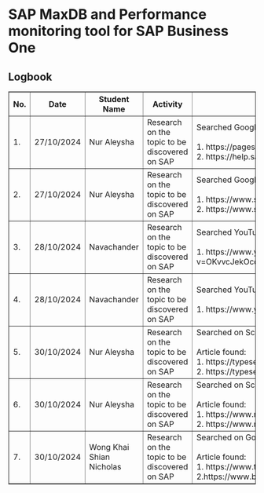 # SAP MaxDB and Performance monitoring tool for SAP Business One	

<h2>Logbook</h2>
<table border="1">
    <tr>
        <th>No.</th>
        <th>Date</th>
        <th>Student Name</th>
        <th>Activity</th>
        <th>Details</th>
    </tr>
    <tr>
        <td>1.</td>
        <td>27/10/2024</td>
        <td>Nur Aleysha</td>
        <td>Research on the topic to be discovered on SAP</td>
        <td>Searched Google using keyword: 
        "SAP MaxDB for Microsoft Windows"
        <br>
        <br>
        1. https://pages.community.sap.com/topics/maxdb
        <br>
        2. https://help.sap.com/docs/SUPPORT_CONTENT/maxdb/3362173458.html
        </td>
    </tr>
    <tr>
        <td>2.</td>
        <td>27/10/2024</td>
        <td>Nur Aleysha</td>
        <td>Research on the topic to be discovered on SAP</td>
        <td>Searched Google using keyword: 
        "What is SAP MaxDB used for"
        <br>
        <br>
        1. https://www.suretysystems.com/insights/sap-maxdb-navigating-data-management-in-sap-operating-systems/
        <br>
        2. https://www.stechies.com/maxdb/
        </td>
    </tr>
    <tr>
        <td>3.</td>
        <td>28/10/2024</td>
        <td>Navachander</td>
        <td>Research on the topic to be discovered on SAP</td>
        <td>Searched YouTube using keyword: 
        "Performance monitoring toop for SAP Business One"
        <br>
        <br>
        1. https://www.youtube.com/watch?v=OKvvcJekOcc&pp=ygUxIFBlcmZvcm1hbmNlIG1vbml0b3JpbmcgdG9vcCBmb3IgU0FQIEJ1c2luZXNzIE9uZQ%3D%3D
        </td>
    </tr>
    <tr>
        <td>4.</td>
        <td>28/10/2024</td>
        <td>Navachander</td>
        <td>Research on the topic to be discovered on SAP</td>
        <td>Searched YouTube using keyword: 
        "SAP MaxDB for Microsoft Windows"
        <br>
        <br>
        1. https://www.youtube.com/watch?v=2vwR9XKty6s
        </td>
    </tr>
    <tr>
        <td>5.</td>
        <td>30/10/2024</td>
        <td>Nur Aleysha</td>
        <td>Research on the topic to be discovered on SAP</td>
        <td>Searched on SciSpace using keyword: 
        "sap maxdb real world application"
        <br>
        <br>
        Article found:
        <br>
        1. https://typeset.io/papers/sap-maxdb-administration-2w6c35s3bo
        <br>
        2. https://typeset.io/papers/federated-stream-processing-support-for-real-time-business-3sa7web6k7
        </td>
    </tr>
    <tr>
        <td>6.</td>
        <td>30/10/2024</td>
        <td>Nur Aleysha</td>
        <td>Research on the topic to be discovered on SAP</td>
        <td>Searched on SciSpace using keyword: 
        "Performance monitoring tool for SAP Business One"
        <br>
        <br>
        Article found:
        <br>
        1. https://www.manageengine.com/products/applications_manager/sap-business-one-monitor.html
        <br>
        2. https://www.manageengine.com/products/applications_manager/help/sap-business-one-monitoring-tools.html
        </td>
    </tr>
 <tr>
        <td>7.</td>
        <td>30/10/2024</td>
        <td>Wong Khai Shian Nicholas</td>
        <td>Research on the topic to be discovered on SAP</td>
        <td>Searched on Google using keyword: 
        "What is SAP Business One for?"
        <br>
        <br>
        Article found:
        <br>
        1. https://www.techtarget.com/searchsap/definition/SAP-Business-One
        <br>
        2.https://www.beonesolutions.com/sap-business-one/
        </td>
    </tr>
    
